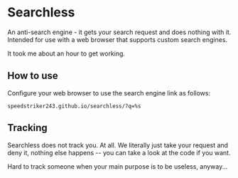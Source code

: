 # Searchless
An anti-search engine - it gets your search request and does nothing with it.<br>
Intended for use with a web browser that supports custom search engines.

It took me about an hour to get working.

## How to use
Configure your web browser to use the search engine link as follows:
```url
speedstriker243.github.io/searchless/?q=%s
```

## Tracking
Searchless does not track you. At all. We literally just take your request and deny it, nothing else happens -- you can take a look at the code if you want.

Hard to track someone when your main purpose is to be useless, anyway...
